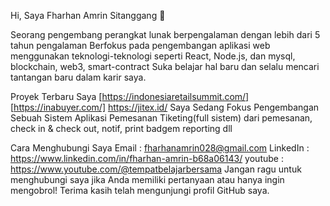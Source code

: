 Hi, Saya Fharhan Amrin Sitanggang 👋

Seorang pengembang perangkat lunak berpengalaman dengan lebih dari 5 tahun pengalaman
Berfokus pada pengembangan aplikasi web menggunakan teknologi-teknologi seperti React, Node.js, dan mysql, blockchain, web3, smart-contract
Suka belajar hal baru dan selalu mencari tantangan baru dalam karir saya.

Proyek Terbaru Saya
[https://indonesiaretailsummit.com/]
[https://inabuyer.com/]
https://jitex.id/
Saya Sedang Fokus Pengembangan Sebuah Sistem Aplikasi Pemesanan Tiketing(full sistem) dari pemesanan, check in & check out, notif, print badgem reporting dll

Cara Menghubungi Saya
Email    : fharhanamrin028@gmail.com
LinkedIn : https://www.linkedin.com/in/fharhan-amrin-b68a06143/
youtube  : https://www.youtube.com/@tempatbelajarbersama
Jangan ragu untuk menghubungi saya jika Anda memiliki pertanyaan atau hanya ingin mengobrol! Terima kasih telah mengunjungi profil GitHub saya.
